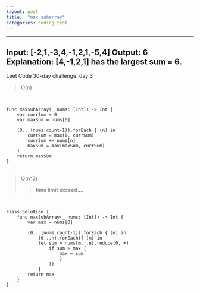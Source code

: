 ```yaml
---
layout: post
title:  "max subarray"
categories: coding test
---
```

---
Input: [-2,1,-3,4,-1,2,1,-5,4]
Output:  6
Explanation: [4,-1,2,1] has the largest sum = 6.
---
Leet Code 30-day challenge: day 3

> O(n)
<pre> 
<code>
func maxSubArray(_ nums: [Int]) -> Int {
    var currSum = 0
    var maxSum = nums[0]

    (0...(nums.count-1)).forEach { (n) in
        currSum = max(0, currSum)
        currSum += nums[n]
        maxSum = max(maxSum, currSum)
    }
    return maxSum
}
</code> 
</pre>


> O(n^2)
>> time limit exceed....
<pre> 
<code>
class Solution {
    func maxSubArray(_ nums: [Int]) -> Int {
        var max = nums[0]

        (0...(nums.count-1)).forEach { (n) in
            (0...n).forEach({ (m) in
            let sum = nums[m...n].reduce(0, +)
                if sum > max {
                    max = sum
                    }
                })
            }
        return max
    }
}
</code> 
</pre>
